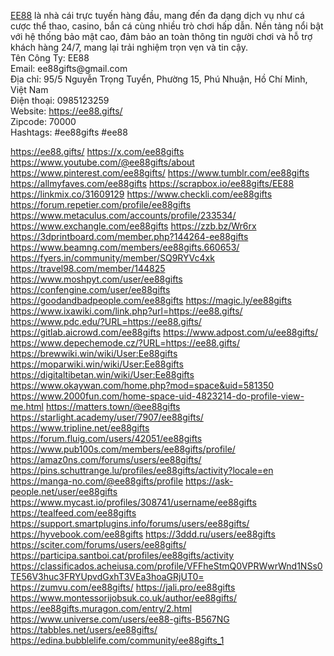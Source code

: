 <p><a target="_blank" href="https://ee88.gifts/" rel="noreferrer noopener">EE88</a> là nhà cái trực tuyến hàng đầu, mang đến đa dạng dịch vụ như cá cược thể thao, casino, bắn cá cùng nhiều trò chơi hấp dẫn. Nền tảng nổi bật với hệ thống bảo mật cao, đảm bảo an toàn thông tin người chơi và hỗ trợ khách hàng 24/7, mang lại trải nghiệm trọn vẹn và tin cậy.<br>Tên Công Ty: EE88<br>Email: ee88gifts@gmail.com<br>Địa chỉ: 95/5 Nguyễn Trọng Tuyển, Phường 15, Phú Nhuận, Hồ Chí Minh, Việt Nam<br>Điện thoại: 0985123259<br>Website: <a target="_blank" href="https://ee88.gifts/" rel="noreferrer noopener">https://ee88.gifts/</a><br>Zipcode: 70000<br>Hashtags: #ee88gifts #ee88</p>

<a href="https://ee88.gifts/">https://ee88.gifts/</a>
<a href="https://x.com/ee88gifts">https://x.com/ee88gifts</a>
<a href="https://www.youtube.com/@ee88gifts/about">https://www.youtube.com/@ee88gifts/about</a>
<a href="https://www.pinterest.com/ee88gifts/">https://www.pinterest.com/ee88gifts/</a>
<a href="https://www.tumblr.com/ee88gifts">https://www.tumblr.com/ee88gifts</a>
<a href="https://allmyfaves.com/ee88gifts">https://allmyfaves.com/ee88gifts</a>
<a href="https://scrapbox.io/ee88gifts/EE88">https://scrapbox.io/ee88gifts/EE88</a>
<a href="https://linkmix.co/31609129">https://linkmix.co/31609129</a>
<a href="https://www.checkli.com/ee88gifts">https://www.checkli.com/ee88gifts</a>
<a href="https://forum.repetier.com/profile/ee88gifts">https://forum.repetier.com/profile/ee88gifts</a>
<a href="https://www.metaculus.com/accounts/profile/233534/">https://www.metaculus.com/accounts/profile/233534/</a>
<a href="https://www.exchangle.com/ee88gifts">https://www.exchangle.com/ee88gifts</a>
<a href="https://zzb.bz/Wr6rx">https://zzb.bz/Wr6rx</a>
<a href="https://3dprintboard.com/member.php?144264-ee88gifts">https://3dprintboard.com/member.php?144264-ee88gifts</a>
<a href="https://www.beamng.com/members/ee88gifts.660653/">https://www.beamng.com/members/ee88gifts.660653/</a>
<a href="https://fyers.in/community/member/SQ9RYVc4xk">https://fyers.in/community/member/SQ9RYVc4xk</a>
<a href="https://travel98.com/member/144825">https://travel98.com/member/144825</a>
<a href="https://www.moshpyt.com/user/ee88gifts">https://www.moshpyt.com/user/ee88gifts</a>
<a href="https://confengine.com/user/ee88gifts">https://confengine.com/user/ee88gifts</a>
<a href="https://goodandbadpeople.com/ee88gifts">https://goodandbadpeople.com/ee88gifts</a>
<a href="https://magic.ly/ee88gifts">https://magic.ly/ee88gifts</a>
<a href="https://www.ixawiki.com/link.php?url=https://ee88.gifts/">https://www.ixawiki.com/link.php?url=https://ee88.gifts/</a>
<a href="https://www.pdc.edu/?URL=https://ee88.gifts/">https://www.pdc.edu/?URL=https://ee88.gifts/</a>
<a href="https://gitlab.aicrowd.com/ee88gifts">https://gitlab.aicrowd.com/ee88gifts</a>
<a href="https://www.adpost.com/u/ee88gifts/">https://www.adpost.com/u/ee88gifts/</a>
<a href="https://www.depechemode.cz/?URL=https://ee88.gifts/">https://www.depechemode.cz/?URL=https://ee88.gifts/</a>
<a href="https://brewwiki.win/wiki/User:Ee88gifts">https://brewwiki.win/wiki/User:Ee88gifts</a>
<a href="https://moparwiki.win/wiki/User:Ee88gifts">https://moparwiki.win/wiki/User:Ee88gifts</a>
<a href="https://digitaltibetan.win/wiki/User:Ee88gifts">https://digitaltibetan.win/wiki/User:Ee88gifts</a>
<a href="https://www.okaywan.com/home.php?mod=space&uid=581350">https://www.okaywan.com/home.php?mod=space&uid=581350</a>
<a href="https://www.2000fun.com/home-space-uid-4823214-do-profile-view-me.html">https://www.2000fun.com/home-space-uid-4823214-do-profile-view-me.html</a>
<a href="https://matters.town/@ee88gifts">https://matters.town/@ee88gifts</a>
<a href="https://starlight.academy/user/7907/ee88gifts/">https://starlight.academy/user/7907/ee88gifts/</a>
<a href="https://www.tripline.net/ee88gifts">https://www.tripline.net/ee88gifts</a>
<a href="https://forum.fluig.com/users/42051/ee88gifts">https://forum.fluig.com/users/42051/ee88gifts</a>
<a href="https://www.pub100s.com/members/ee88gifts/profile/">https://www.pub100s.com/members/ee88gifts/profile/</a>
<a href="https://amaz0ns.com/forums/users/ee88gifts/">https://amaz0ns.com/forums/users/ee88gifts/</a>
<a href="https://pins.schuttrange.lu/profiles/ee88gifts/activity?locale=en">https://pins.schuttrange.lu/profiles/ee88gifts/activity?locale=en</a>
<a href="https://manga-no.com/@ee88gifts/profile">https://manga-no.com/@ee88gifts/profile</a>
<a href="https://ask-people.net/user/ee88gifts">https://ask-people.net/user/ee88gifts</a>
<a href="https://www.mycast.io/profiles/308741/username/ee88gifts">https://www.mycast.io/profiles/308741/username/ee88gifts</a>
<a href="https://tealfeed.com/ee88gifts">https://tealfeed.com/ee88gifts</a>
<a href="https://support.smartplugins.info/forums/users/ee88gifts/">https://support.smartplugins.info/forums/users/ee88gifts/</a>
<a href="https://hyvebook.com/ee88gifts">https://hyvebook.com/ee88gifts</a>
<a href="https://3ddd.ru/users/ee88gifts">https://3ddd.ru/users/ee88gifts</a>
<a href="https://sciter.com/forums/users/ee88gifts/">https://sciter.com/forums/users/ee88gifts/</a>
<a href="https://participa.santboi.cat/profiles/ee88gifts/activity">https://participa.santboi.cat/profiles/ee88gifts/activity</a>
<a href="https://classificados.acheiusa.com/profile/VFFheStmQ0VPRWwrWnd1NSs0TE56V3huc3FRYUpvdGxhT3VEa3hoaGRjUT0=">https://classificados.acheiusa.com/profile/VFFheStmQ0VPRWwrWnd1NSs0TE56V3huc3FRYUpvdGxhT3VEa3hoaGRjUT0=</a>
<a href="https://zumvu.com/ee88gifts/">https://zumvu.com/ee88gifts/</a>
<a href="https://jali.pro/ee88gifts">https://jali.pro/ee88gifts</a>
<a href="https://www.montessorijobsuk.co.uk/author/ee88gifts/">https://www.montessorijobsuk.co.uk/author/ee88gifts/</a>
<a href="https://ee88gifts.muragon.com/entry/2.html">https://ee88gifts.muragon.com/entry/2.html</a>
<a href="https://www.universe.com/users/ee88-gifts-B567NG">https://www.universe.com/users/ee88-gifts-B567NG</a>
<a href="https://tabbles.net/users/ee88gifts/">https://tabbles.net/users/ee88gifts/</a>
<a href="https://edina.bubblelife.com/community/ee88gifts_1">https://edina.bubblelife.com/community/ee88gifts_1</a>
